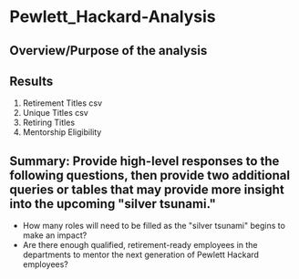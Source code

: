# Pewlett_Hackard-Analysis

## Overview/Purpose of the analysis

## Results
1. Retirement Titles csv
2. Unique Titles csv
3. Retiring Titles
4. Mentorship Eligibility

## Summary:  Provide high-level responses to the following questions, then provide two additional queries or tables that may provide more insight into the upcoming "silver tsunami."

  * How many roles will need to be filled as the "silver tsunami" begins to make an impact?
  * Are there enough qualified, retirement-ready employees in the departments to mentor the next generation of Pewlett Hackard employees?
